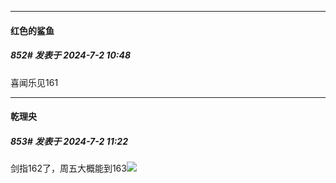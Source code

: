 ﻿
*****

####  红色的鲨鱼  
##### 852#       发表于 2024-7-2 10:48

喜闻乐见161


*****

####  乾理央  
##### 853#       发表于 2024-7-2 11:22

剑指162了，周五大概能到163<img src="https://static.saraba1st.com/image/smiley/face2017/037.png" referrerpolicy="no-referrer">

